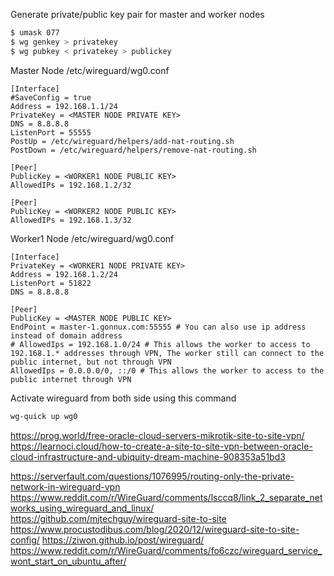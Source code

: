 Generate private/public key pair for master and worker nodes
```bash
$ umask 077
$ wg genkey > privatekey
$ wg pubkey < privatekey > publickey
```

Master Node /etc/wireguard/wg0.conf
```
[Interface]
#SaveConfig = true
Address = 192.168.1.1/24
PrivateKey = <MASTER NODE PRIVATE KEY>
DNS = 8.8.8.8
ListenPort = 55555
PostUp = /etc/wireguard/helpers/add-nat-routing.sh
PostDown = /etc/wireguard/helpers/remove-nat-routing.sh

[Peer]
PublicKey = <WORKER1 NODE PUBLIC KEY>
AllowedIPs = 192.168.1.2/32

[Peer]
PublicKey = <WORKER2 NODE PUBLIC KEY>
AllowedIPs = 192.168.1.3/32
```

Worker1 Node /etc/wireguard/wg0.conf
```
[Interface]
PrivateKey = <WORKER1 NODE PRIVATE KEY>
Address = 192.168.1.2/24
ListenPort = 51822
DNS = 8.8.8.8

[Peer]
PublicKey = <MASTER NODE PUBLIC KEY>
EndPoint = master-1.gonnux.com:55555 # You can also use ip address instead of domain address
# AllowedIps = 192.168.1.0/24 # This allows the worker to access to 192.168.1.* addresses through VPN, The worker still can connect to the public internet, but not through VPN
AllowedIps = 0.0.0.0/0, ::/0 # This allows the worker to access to the public internet through VPN
```

Activate wireguard from both side using this command
```bash
wg-quick up wg0
```

https://prog.world/free-oracle-cloud-servers-mikrotik-site-to-site-vpn/
https://learnoci.cloud/how-to-create-a-site-to-site-vpn-between-oracle-cloud-infrastructure-and-ubiquity-dream-machine-908353a51bd3

https://serverfault.com/questions/1076995/routing-only-the-private-network-in-wireguard-vpn
https://www.reddit.com/r/WireGuard/comments/lsccq8/link_2_separate_networks_using_wireguard_and_linux/
https://github.com/mjtechguy/wireguard-site-to-site
https://www.procustodibus.com/blog/2020/12/wireguard-site-to-site-config/
https://ziwon.github.io/post/wireguard/
https://www.reddit.com/r/WireGuard/comments/fo6czc/wireguard_service_wont_start_on_ubuntu_after/
